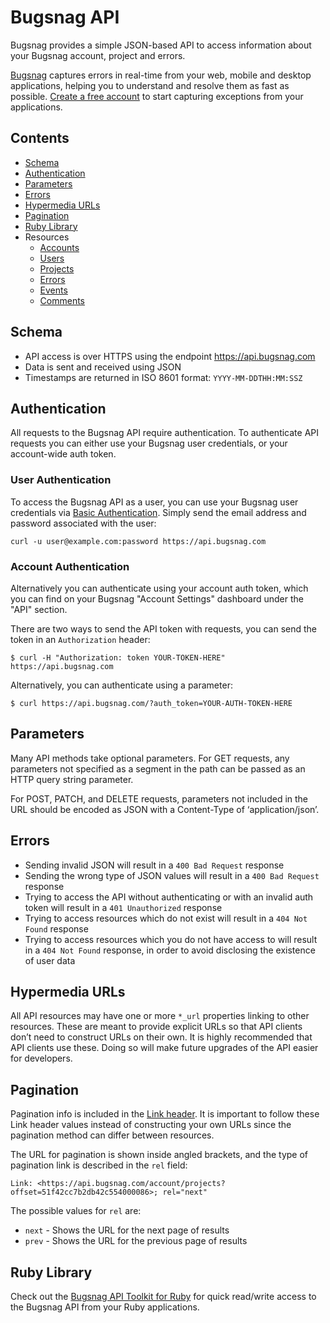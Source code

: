 Bugsnag API
===========

Bugsnag provides a simple JSON-based API to access information about your
Bugsnag account, project and errors.

[Bugsnag](http://bugsnag.com) captures errors in real-time from your web,
mobile and desktop applications, helping you to understand and resolve them
as fast as possible. [Create a free account](https://bugsnag.com) to start
capturing exceptions from your applications.


Contents
--------
-   [Schema](#schema)
-   [Authentication](#authentication)
-   [Parameters](#parameters)
-   [Errors](#errors)
-   [Hypermedia URLs](#hypermedia-urls)
-   [Pagination](#pagination)
-   [Ruby Library](#ruby-library)
-   Resources
    -   [Accounts](accounts.md)
    -   [Users](users.md)
    -   [Projects](projects.md)
    -   [Errors](errors.md)
    -   [Events](events.md)
    -   [Comments](comments.md)


Schema
------

- API access is over HTTPS using the endpoint https://api.bugsnag.com
- Data is sent and received using JSON
- Timestamps are returned in ISO 8601 format: `YYYY-MM-DDTHH:MM:SSZ`


Authentication
--------------

All requests to the Bugsnag API require authentication. To authenticate API requests you can either use your Bugsnag user credentials, or your account-wide auth token.

### User Authentication

To access the Bugsnag API as a user, you can use your Bugsnag user credentials via [Basic Authentication](http://en.wikipedia.org/wiki/Basic_access_authentication). Simply send the email address and password associated with the user:

```shell
curl -u user@example.com:password https://api.bugsnag.com
```

### Account Authentication

Alternatively you can authenticate using your account auth token, which you can find on your Bugsnag "Account Settings" dashboard under the "API" section.

There are two ways to send the API token with requests, you can send the token in an `Authorization` header:

```shell
$ curl -H "Authorization: token YOUR-TOKEN-HERE" https://api.bugsnag.com
```

Alternatively, you can authenticate using a parameter:

```shell
$ curl https://api.bugsnag.com/?auth_token=YOUR-AUTH-TOKEN-HERE
```


Parameters
----------

Many API methods take optional parameters. For GET requests, any parameters not specified as a segment in the path can be passed as an HTTP query string parameter.

For POST, PATCH, and DELETE requests, parameters not included in the URL should be encoded as JSON with a Content-Type of ‘application/json’.


Errors
------

- Sending invalid JSON will result in a `400 Bad Request` response
- Sending the wrong type of JSON values will result in a `400 Bad Request` response
- Trying to access the API without authenticating or with an invalid auth token will result in a `401 Unauthorized` response
- Trying to access resources which do not exist will result in a `404 Not Found` response
- Trying to access resources which you do not have access to will result in a `404 Not Found` response, in order to avoid disclosing the existence of user data


Hypermedia URLs
---------------

All API resources may have one or more `*_url` properties linking to other resources. These are meant to provide explicit URLs so that API clients don’t need to construct URLs on their own. It is highly recommended that API clients use these. Doing so will make future upgrades of the API easier for developers.


Pagination
----------

Pagination info is included in the [Link header](http://tools.ietf.org/html/rfc5988). It is important to follow these Link header values instead of constructing your own URLs since the pagination method can differ between resources.

The URL for pagination is shown inside angled brackets, and the type of pagination link is described in the `rel` field:

```http
Link: <https://api.bugsnag.com/account/projects?offset=51f42cc7b2db42c554000086>; rel="next"
```

The possible values for `rel` are:

- `next` - Shows the URL for the next page of results
- `prev` - Shows the URL for the previous page of results


Ruby Library
------------

Check out the [Bugsnag API Toolkit for Ruby](http://bugsnag.dev/docs/api/ruby) for quick read/write access to the Bugsnag API from your Ruby applications.
